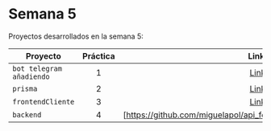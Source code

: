 # Semana 5 

Proyectos desarrollados en la semana 5:

| Proyecto | Práctica | Link al repo |
| ------------- |:-------------:| -----:|
|`bot telegram añadiendo`|1|[Link al repo](https://github.com/miguelapol/fizzbuzz_project)|
|`prisma`|2|[Link al repo](https://github.com/miguelapol/api_prisma)|
|`frontendCliente`|3|[Link al repo](https://github.com/miguelapol/commander_feauture)|
|`backend`|4|[https://github.com/miguelapol/api_feauture)|

